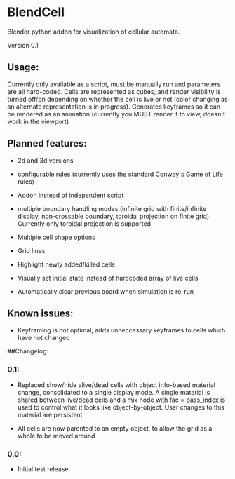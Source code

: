 # BlendCell

Blender python addon for visualization of cellular automata.

Version 0.1

## Usage:

Currently only available as a script, must be manually run and parameters are all hard-coded. Cells are represented as cubes, and render visibility is turned off/on depending on whether the cell is live or not (color changing as an alternate representation is in progress). Generates keyframes so it can be rendered as an animation (currently you MUST render it to view, doesn't work in the viewport)

## Planned features:

* 2d and 3d versions

* configurable rules (currently uses the standard Conway's Game of Life rules)

* Addon instead of independent script

* multiple boundary handling modes (infinite grid with finite/infinite display, non-crossable boundary, toroidal projection on finite grid). Currently only toroidal projection is supported

* Multiple cell shape options

* Grid lines

* Highlight newly added/killed cells

* Visually set initial state instead of hardcoded array of live cells

* Automatically clear previous board when simulation is re-run

## Known issues:

* Keyframing is not optimal, adds unneccessary keyframes to cells which have not changed

##Changelog:

### 0.1:

* Replaced show/hide alive/dead cells with object info-based material change, consolidated to a single display mode. A single material is shared between live/dead cells and a mix node with fac = pass_index is used to control what it looks like object-by-object. User changes to this material are persistent

* All cells are now parented to an empty object, to allow the grid as a whole to be moved around

### 0.0:

* Initial test release